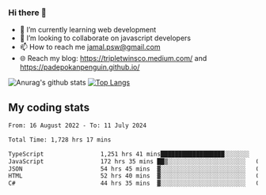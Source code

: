 ### Hi there 👋

<!--
**padepokanpenguin/padepokanpenguin** is a ✨ _special_ ✨ repository because its `README.md` (this file) appears on your GitHub profile.
-->

- 🌱 I’m currently learning  web development
- 👯 I’m looking to collaborate on javascript developers
- 📫 How to reach me jamal.psw@gmail.com
- 🌐 Reach my blog:
   https://tripletwinsco.medium.com/ and
   https://padepokanpenguin.github.io/

![Anurag's github stats](https://github-readme-stats.vercel.app/api?username=padepokanpenguin&count_private=true&disable_animations=false&show_icons=true&theme=default)
[![Top Langs](https://github-readme-stats.vercel.app/api/top-langs/?username=padepokanpenguin&theme=default&layout=compact)](https://github.com/padepokanpenguin)

## My coding stats

<!--START_SECTION:waka-->

```txt
From: 16 August 2022 - To: 11 July 2024

Total Time: 1,728 hrs 17 mins

TypeScript                1,251 hrs 41 mins██████████████████░░░░░░░   72.42 %
JavaScript                172 hrs 35 mins ██▒░░░░░░░░░░░░░░░░░░░░░░   09.99 %
JSON                      54 hrs 45 mins  ▓░░░░░░░░░░░░░░░░░░░░░░░░   03.17 %
HTML                      52 hrs 40 mins  ▓░░░░░░░░░░░░░░░░░░░░░░░░   03.05 %
C#                        44 hrs 35 mins  ▓░░░░░░░░░░░░░░░░░░░░░░░░   02.58 %
```

<!--END_SECTION:waka-->


